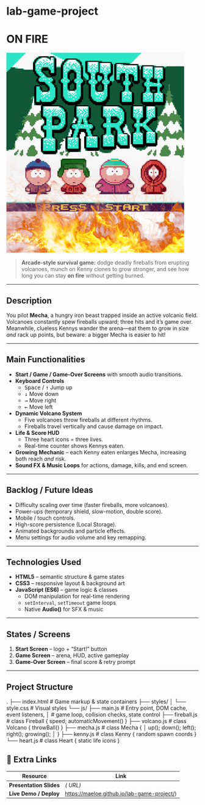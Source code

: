 # lab-game-project

# ON FIRE

![Play the Game!](./images/start-screen.png)

> **Arcade-style survival game:** dodge deadly fireballs from erupting volcanoes, munch on Kenny clones to grow stronger, and see how long you can stay **on fire** without getting burned.

---

## Description

You pilot **Mecha**, a hungry iron beast trapped inside an active volcanic field.  
Volcanoes constantly spew fireballs upward; three hits and it’s game over.  
Meanwhile, clueless Kennys wander the arena—eat them to grow in size _and_ rack up points, but beware: a bigger Mecha is easier to hit!

---

## Main Functionalities

- **Start / Game / Game-Over Screens** with smooth audio transitions.
- **Keyboard Controls**
  - <kbd>Space</kbd> / <kbd>↑</kbd> Jump up
  - <kbd>↓</kbd> Move down
  - <kbd>→</kbd> Move right
  - <kbd>←</kbd> Move left
- **Dynamic Volcano System**
  - Five volcanoes throw fireballs at different rhythms.
  - Fireballs travel vertically and cause damage on impact.
- **Life & Score HUD**
  - Three heart icons = three lives.
  - Real-time counter shows Kennys eaten.
- **Growing Mechanic** – each Kenny eaten enlarges Mecha, increasing both reach _and_ risk.
- **Sound FX & Music Loops** for actions, damage, kills, and end screen.

---

## Backlog / Future Ideas

- Difficulty scaling over time (faster fireballs, more volcanoes).
- Power-ups (temporary shield, slow-motion, double score).
- Mobile / touch controls.
- High-score persistence (Local Storage).
- Animated backgrounds and particle effects.
- Menu settings for audio volume and key remapping.

---

## Technologies Used

- **HTML5** – semantic structure & game states
- **CSS3** – responsive layout & background art
- **JavaScript (ES6)** – game logic & classes
  - DOM manipulation for real-time rendering
  - `setInterval`, `setTimeout` game loops
  - Native **Audio()** for SFX & music

---

## States / Screens

1. **Start Screen** – logo + “Start!” button
2. **Game Screen** – arena, HUD, active gameplay
3. **Game-Over Screen** – final score & retry prompt

---

## Project Structure

.
├── index.html # Game markup & state containers
├── styles/
│ └── style.css # Visual styles
└── js/
├── main.js # Entry point, DOM cache, event listeners,
│ # game loop, collision checks, state control
├── fireball.js # class Fireball { speed; automaticMovement() }
├── volcano.js # class Volcano { throwBall() }
├── mecha.js # class Mecha {
│ up(); down(); left(); right(); growing();
│ }
├── kenny.js # class Kenny { random spawn coords }
└── heart.js # class Heart { static life icons }

## 📎 Extra Links

| Resource                | Link                                        |
| ----------------------- | ------------------------------------------- |
| **Presentation Slides** | _( URL)_                                    |
| **Live Demo / Deploy**  | https://maeloe.github.io/lab-game-project/) |
